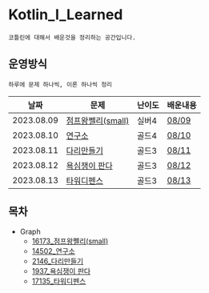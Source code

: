 # Kotlin_I_Learned
```text
코틀린에 대해서 배운것을 정리하는 공간입니다.
```
## 운영방식
```text
하루에 문제 하나씩, 이론 하나씩 정리
```
| 날짜         | 문제                                                    | 난이도 | 배운내용                                                                               |
|------------|-------------------------------------------------------|-----|------------------------------------------------------------------------------------|
| 2023.08.09 | [점프왕쩰리(small)](https://www.acmicpc.net/problem/16173) | 실버4 | [08/09](https://github.com/jaehan4707/KIL/blob/main/Baekjoon/Graph/16173/08_09.md) |
| 2023.08.10 | [연구소](https://www.acmicpc.net/problem/14502)          | 골드4 | [08/10](https://github.com/jaehan4707/KIL/blob/main/Baekjoon/Graph/14502/08_10.md) |
| 2023.08.11 | [다리만들기](https://www.acmicpc.net/problem/2146)         | 골드3 | [08/11](https://github.com/jaehan4707/KIL/blob/main/Baekjoon/Graph/2146/08_11.md)  |
| 2023.08.12 | [욕심쟁이 판다](https://www.acmicpc.net/problem/1937)       | 골드3 | [08/12](https://github.com/jaehan4707/KIL/blob/main/Baekjoon/Graph/1937/08_12.md)  |
| 2023.08.13 | [타워디펜스](https://www.acmicpc.net/problem/17135)        | 골드3 | [08/13](https://github.com/jaehan4707/KIL/blob/main/Baekjoon/Graph/1937/08_13.md)  |


## 목차
- Graph
  - [16173_점프왕쩰리(small)](https://github.com/jaehan4707/KIL/blob/main/Baekjoon/Graph/16173)
  - [14502_연구소](https://github.com/jaehan4707/KIL/tree/main/Baekjoon/Graph/14502)
  - [2146_다리만들기](https://github.com/jaehan4707/KIL/tree/main/Baekjoon/Graph/2146)
  - [1937_욕심쟁이 판다](https://github.com/jaehan4707/KIL/tree/main/Baekjoon/Graph/1937)
  - [17135_타워디펜스](https://github.com/jaehan4707/KIL/tree/main/Baekjoon/Graph/17135)